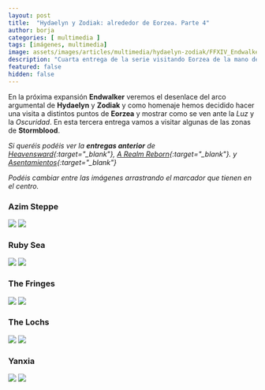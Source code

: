 ```yaml
---
layout: post
title:  "Hydaelyn y Zodiak: alrededor de Eorzea. Parte 4"
author: borja
categories: [ multimedia ]
tags: [imágenes, multimedia]
image: assets/images/articles/multimedia/hydaelyn-zodiak/FFXIV_Endwalker_Amano_art.jpg
description: "Cuarta entrega de la serie visitando Eorzea de la mano de Hydaelyn y Zodiak."
featured: false
hidden: false
---
```

En la próxima expansión **Endwalker** veremos el desenlace del arco argumental de **Hydaelyn** y **Zodiak** y como homenaje hemos decidido hacer una visita a distintos puntos de **Eorzea** y mostrar como se ven ante la *Luz* y la *Oscuridad*. En esta tercera entrega vamos a visitar algunas de las zonas de **Stormblood**.

*Si queréis podéis ver la **entregas anterior** de [Heavensward](/hydaelyn-zodiak-3/){:target="_blank"}, [A Realm Reborn](/hydaelyn-zodiak-2/){:target="_blank"}. y [Asentamientos](/hydaelyn-zodiak-1/){:target="_blank"}*

*Podéis cambiar entre las imágenes arrastrando el marcador que tienen en el centro.*

### Azim Steppe

<img-comparison-slider>
  <img slot="before" src="{{ site.baseurl }}/assets/images/articles/multimedia/hydaelyn-zodiak-4/azim_steppe/azim_d.jpg" />
  <img slot="after" src="{{ site.baseurl }}/assets/images/articles/multimedia/hydaelyn-zodiak-4/azim_steppe/azim_n.jpg" />
</img-comparison-slider>

### Ruby Sea

<img-comparison-slider>
  <img slot="before" src="{{ site.baseurl }}/assets/images/articles/multimedia/hydaelyn-zodiak-4/ruby_sea/ruby_d.jpg" />
  <img slot="after" src="{{ site.baseurl }}/assets/images/articles/multimedia/hydaelyn-zodiak-4/ruby_sea/ruby_n.jpg" />
</img-comparison-slider>

### The Fringes

<img-comparison-slider>
  <img slot="before" src="{{ site.baseurl }}/assets/images/articles/multimedia/hydaelyn-zodiak-4/the_fringes/fringes_d.jpg" />
  <img slot="after" src="{{ site.baseurl }}/assets/images/articles/multimedia/hydaelyn-zodiak-4/the_fringes/fringes_n.jpg" />
</img-comparison-slider>

### The Lochs

<img-comparison-slider>
  <img slot="before" src="{{ site.baseurl }}/assets/images/articles/multimedia/hydaelyn-zodiak-4/the_lochs/the_lochs_d.jpg" />
  <img slot="after" src="{{ site.baseurl }}/assets/images/articles/multimedia/hydaelyn-zodiak-4/the_lochs/the_lochs_n.jpg" />
</img-comparison-slider>

### Yanxia

<img-comparison-slider>
  <img slot="before" src="{{ site.baseurl }}/assets/images/articles/multimedia/hydaelyn-zodiak-4/yanxia/yanxia_d.jpg" />
  <img slot="after" src="{{ site.baseurl }}/assets/images/articles/multimedia/hydaelyn-zodiak-4/yanxia/yanxia_n.jpg" />
</img-comparison-slider>

<script
  type="module"
  src="https://unpkg.com/img-comparison-slider@3/dist/component/component.esm.js"
></script>
<script
  nomodule=""
  src="https://unpkg.com/img-comparison-slider@3/dist/component/component.js"
></script>
<link
  rel="stylesheet"
  href="https://unpkg.com/img-comparison-slider@3/dist/collection/styles/initial.css"
/>

